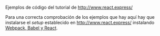 Ejemplos de código del tutorial de http://www.react.express/

Para una correcta comprobación de los ejemplos que hay aquí hay que instalarse el _setup_ establecido en http://www.react.express/ instalando [Webpack, Babel y React](http://www.react.express/webpack).
